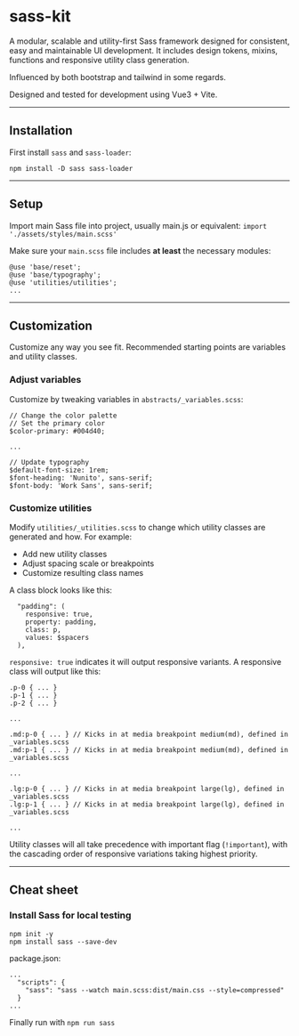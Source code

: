 # sass-kit

A modular, scalable and utility-first Sass framework designed for consistent, easy and maintainable UI development. It includes design tokens, mixins, functions and responsive utility class generation. 

Influenced by both bootstrap and tailwind in some regards.

Designed and tested for development using Vue3 + Vite.

---

## Installation

First install `sass` and `sass-loader`:

`npm install -D sass sass-loader`

---

## Setup

Import main Sass file into project, usually main.js or equivalent:
`import './assets/styles/main.scss'`

Make sure your `main.scss` file includes **at least** the necessary modules:
```
@use 'base/reset';
@use 'base/typography';
@use 'utilities/utilities';
...
```

---

## Customization
Customize any way you see fit. Recommended starting points are variables and utility classes.

### Adjust variables

Customize by tweaking variables in  `abstracts/_variables.scss`:
```
// Change the color palette
// Set the primary color
$color-primary: #004d40;

...

// Update typography
$default-font-size: 1rem;
$font-heading: 'Nunito', sans-serif;
$font-body: 'Work Sans', sans-serif;
```

### Customize utilities

Modify `utilities/_utilities.scss` to change which utility classes are generated and how. For example:
  - Add new utility classes
  - Adjust spacing scale or breakpoints
  - Customize resulting class names

A class block looks like this:
```
  "padding": (
    responsive: true,
    property: padding,
    class: p,
    values: $spacers
  ),
```
`responsive: true` indicates it will output responsive variants. A responsive class will output like this:
```
.p-0 { ... }
.p-1 { ... }
.p-2 { ... }

...

.md:p-0 { ... } // Kicks in at media breakpoint medium(md), defined in _variables.scss
.md:p-1 { ... } // Kicks in at media breakpoint medium(md), defined in _variables.scss

...

.lg:p-0 { ... } // Kicks in at media breakpoint large(lg), defined in _variables.scss
.lg:p-1 { ... } // Kicks in at media breakpoint large(lg), defined in _variables.scss

...
```

Utility classes will all take precedence with important flag (`!important`), with the cascading order of responsive variations taking highest priority.

---

## Cheat sheet

### Install Sass for local testing

```
npm init -y
npm install sass --save-dev
```

package.json: 

```
...
  "scripts": {
    "sass": "sass --watch main.scss:dist/main.css --style=compressed"
  }
...
```

Finally run with `npm run sass`